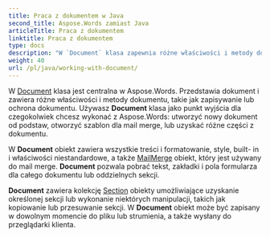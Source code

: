 ```yaml
---
title: Praca z dokumentem w Java
second_title: Aspose.Words zamiast Java
articleTitle: Praca z dokumentem
linktitle: Praca z dokumentem
type: docs
description: "W `Document` klasa zapewnia różne właściwości i metody dokumentów. Używasz `Document` klasa jako punkt wyjścia dla czegokolwiek chcesz wykonać z Aspose.Words zamiast Java. W `Document` obiekt może być zapisany do pliku lub strumienia, a także wysłany do przeglądarki."
weight: 40
url: /pl/java/working-with-document/
---
```


W [Document](https://reference.aspose.com/words/java/com.aspose.words/document/) klasa jest centralna w Aspose.Words. Przedstawia dokument i zawiera różne właściwości i metody dokumentu, takie jak zapisywanie lub ochrona dokumentu. Używasz **Document** klasa jako punkt wyjścia dla czegokolwiek chcesz wykonać z Aspose.Words: utworzyć nowy dokument od podstaw, otworzyć szablon dla mail merge, lub uzyskać różne części z dokumentu.

W **Document** obiekt zawiera wszystkie treści i formatowanie, style, built- in i właściwości niestandardowe, a także [MailMerge](https://reference.aspose.com/words/java/com.aspose.words/mailmerge/) obiekt, który jest używany do mail merge. **Document** pozwala pobrać tekst, zakładki i pola formularza dla całego dokumentu lub oddzielnych sekcji.

**Document** zawiera kolekcję [Section](https://reference.aspose.com/words/java/com.aspose.words/section/) obiekty umożliwiające uzyskanie określonej sekcji lub wykonanie niektórych manipulacji, takich jak kopiowanie lub przesuwanie sekcji. W **Document** obiekt może być zapisany w dowolnym momencie do pliku lub strumienia, a także wysłany do przeglądarki klienta.
